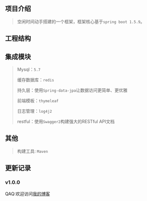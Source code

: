 ## 项目介绍
>空闲时间动手搭建的一个框架，框架核心基于`spring boot 1.5.9`。

## 工程结构


## 集成模块
>Mysql：`5.7`
>
>缓存数据库：`redis`
>
>持久层：使用`Spring-data-jpa`让数据访问更简单、更优雅
>
>前端模板：`thymeleaf`
>
>日志管理：`log4j2`
>
>restful：使用`Swagger2`构建强大的RESTful API文档

## 其他
>构建工具: `Maven`

## 更新记录
### v1.0.0

QAQ:欢迎访问[我的博客](http://xiangjiangcheng.cn "吴彦祖小江的博客")